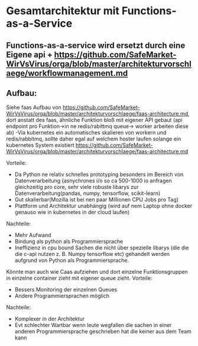 # Gesamtarchitektur mit Functions-as-a-Service


## Functions-as-a-service wird ersetzt durch eine Eigene api + https://github.com/SafeMarket-WirVsVirus/orga/blob/master/architekturvorschlaege/workflowmanagement.md


## Aufbau:
Siehe faas Aufbau von https://github.com/SafeMarket-WirVsVirus/orga/blob/master/architekturvorschlaege/faas-architecture.md, dort anstatt des faas, ähnliche Funktion bloß  mit eigener API gebaut (api endpoint pro Funktion->in ne redis/rabittmq queue-> worker arbeiten diese ab) 
-Via kubernetes ein automatisches skalieren von workern und redis/rabbitmq, sollte daher egal auf welchem hoster laufen solange ein kubernetes System existiert
https://github.com/SafeMarket-WirVsVirus/orga/blob/master/architekturvorschlaege/faas-architecture.md

Vorteile:
- Da Python ne relativ schnelles prototyping besonders im Bereich von Datenverarbeitung (asnychrones i/o so ca 500-1000 io anfragen gleichzeitig pro core, sehr viele robuste libarys zur Datenverarbeitung(pandas, numpy, tensorflow, scikit-learn) 
- Gut skalierbar(Mozilla ist bei nen paar Millionen CPU Jobs pro Tag) 
- Plattform und Architektur unabhängig (wird auf nem Laptop ohne docker genauso wie in kubernetes in der cloud laufen) 

Nachteile:
- Mehr Aufwand 
- Bindung als python als Programmiersprache
- Ineffizienz in cpu bound Sachen die nicht über spezielle  libarys (die die die c-api nutzen z. B. Numpy tensorflow etc) gehandelt werden aufgrund von Python als Programmiersprache.

Könnte man auch wie Caas aufziehen und dort einzelne Funktionsgruppen in einzelne container zieht mit eigener queue zieht.
Vorteile:
  - Bessers Monitoring der einzelnen Queues
  - Andere Programmiersprachen möglich
  
Nachteile:
  - Komplexer in der Architektur
  - Evt schlechter Wartbar wenn leute wegfallen die sachen in einer anderen Programmiersprache geschrieben hat die keiner aus dem Team kann


